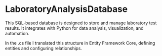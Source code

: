 # LaboratoryAnalysisDatabase
This SQL-based database is designed to store and manage laboratory test results. It integrates with Python for data analysis, visualization, and automation.

In the .cs file I translated this structure in Entity Framework Core, defining entities and configuring relationships. 
